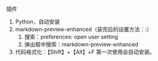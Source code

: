 插件

1. Python，自动安装
2. markdown-preview-enhanced（装完后的设置方法：:）
    1. 搜索：preferences: open user setting
    2. 弹出框中搜索：markdown-preview-enhanced
3. 代码格式化：【Shift】+【Alt】+F 第一次使用会自动安装。